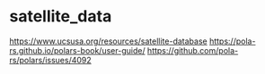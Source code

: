 # satellite_data
https://www.ucsusa.org/resources/satellite-database
https://pola-rs.github.io/polars-book/user-guide/
https://github.com/pola-rs/polars/issues/4092